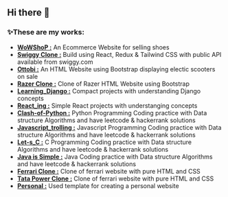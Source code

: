 ## Hi there 👋

### ✨These are my works:

- [**WoWShoP :**](https://github.com/nithinmv4u/wowshop) An Ecommerce Website for selling shoes
- [**Swiggy Clone :**](https://github.com/nithinmv4u/Swiggy_clone) Build using React, Redux & Tailwind CSS with public API available from swiggy.com
- [**Ottobi :**](https://github.com/nithinmv4u/Ottobi) An HTML Website using Bootstrap displaying electic scooters on sale
- [**Razer Clone :**](https://github.com/nithinmv4u/Razer) Clone of Razer HTML Website using Bootstrap
- [**Learning_Django :**](https://github.com/nithinmv4u/Learning_Django) Compact projects with understanding Django concepts
- [**React_ing :**](https://github.com/nithinmv4u/React_ing) Simple React projects with understanging concepts
- [**Clash-of-Python :**](https://github.com/nithinmv4u/Clash-of-Python) Python Programming Coding practice with Data structure Algorithms and have leetcode & hackerrank solutions
- [**Javascript_trolling :**](https://github.com/nithinmv4u/Javascript_trolling) Javascript Programming Coding practice with Data structure Algorithms and have leetcode & hackerrank solutions
- [**Let-s_C :**](https://github.com/nithinmv4u/Let-s_C) C Programming Coding practice with Data structure Algorithms and have leetcode & hackerrank solutions
- [**Java is Simple :**](https://github.com/nithinmv4u/Java_is_Simple) Java Coding practice with Data structure Algorithms and have leetcode & hackerrank solutions
- [**Ferrari Clone :**](https://github.com/nithinmv4u/ferrari-clone) Clone of ferrari website with pure HTML and CSS
- [**Tata Power Clone :**](https://github.com/nithinmv4u/tatapower-clone) Clone of ferrari website with pure HTML and CSS
- [**Personal :**](https://github.com/nithinmv4u/Personal) Used template for creating a personal website

<!--
**nithinmv4u/nithinmv4u** is a ✨ _special_ ✨ repository because its `README.md` (this file) appears on your GitHub profile.

Here are some ideas to get you started:

- 🔭 I’m currently working on ...
- 🌱 I’m currently learning ...
- 👯 I’m looking to collaborate on ...
- 🤔 I’m looking for help with ...
- 💬 Ask me about ...
- 📫 How to reach me: ...
- 😄 Pronouns: ...
- ⚡ Fun fact: ...
-->
